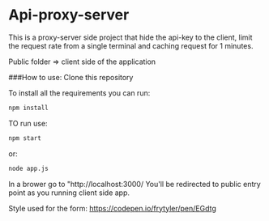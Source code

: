 # Api-proxy-server


This is a proxy-server side project that hide the api-key to the client, limit the request rate from a single terminal and caching request for 1 minutes.

Public folder => client side of the application

###How to use:
Clone this repository

To install all the requirements you can run:

```bash
npm install
```

TO run use:

```bash
npm start 
```

or:

```bash
node app.js
```

In a brower go to "http://localhost:3000/
You'll be redirected to public entry point as you running client side app.

Style used for the form: https://codepen.io/frytyler/pen/EGdtg
